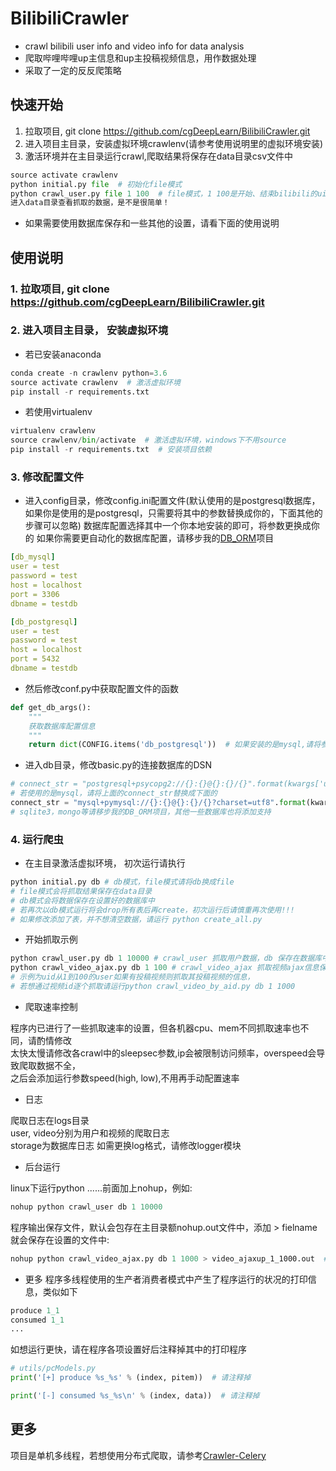 # BilibiliCrawler
- crawl bilibili user info and video info for data analysis
- 爬取哔哩哔哩up主信息和up主投稿视频信息，用作数据处理
- 采取了一定的反反爬策略

## 快速开始
1. 拉取项目, git clone https://github.com/cgDeepLearn/BilibiliCrawler.git
2. 进入项目主目录，安装虚拟环境crawlenv(请参考使用说明里的虚拟环境安装)
3. 激活环境并在主目录运行crawl,爬取结果将保存在data目录csv文件中
```python
source activate crawlenv
python initial.py file  # 初始化file模式
python crawl_user.py file 1 100  # file模式，1 100是开始、结束bilibili的uid
进入data目录查看抓取的数据，是不是很简单！
```

- 如果需要使用数据库保存和一些其他的设置，请看下面的使用说明

## 使用说明
### 1. 拉取项目, git clone https://github.com/cgDeepLearn/BilibiliCrawler.git

### 2. 进入项目主目录， 安装虚拟环境
- 若已安装anaconda
```python
conda create -n crawlenv python=3.6
source activate crawlenv  # 激活虚拟环境
pip install -r requirements.txt
```
- 若使用virtualenv
```python
virtualenv crawlenv
source crawlenv/bin/activate  # 激活虚拟环境，windows下不用source
pip install -r requirements.txt  # 安装项目依赖
```

### 3. 修改配置文件
- 进入config目录，修改config.ini配置文件(默认使用的是postgresql数据库，如果你是使用的是postgresql，只需要将其中的参数替换成你的，下面其他的步骤可以忽略)
数据库配置选择其中一个你本地安装的即可，将参数更换成你的
如果你需要更自动化的数据库配置，请移步我的[DB_ORM](https://github.com/cgDeepLearn/DB_ORM)项目
```yaml
[db_mysql]
user = test
password = test
host = localhost
port = 3306
dbname = testdb

[db_postgresql]
user = test
password = test
host = localhost
port = 5432
dbname = testdb
```
- 然后修改conf.py中获取配置文件的函数
```python
def get_db_args():
    """
    获取数据库配置信息
    """
    return dict(CONFIG.items('db_postgresql'))  # 如果安装的是mysql,请将参数替换为db_mysql
```
- 进入db目录，修改basic.py的连接数据库的DSN
```python
# connect_str = "postgresql+psycopg2://{}:{}@{}:{}/{}".format(kwargs['user'], kwargs['password'], kwargs['host'], kwargs['port'], kwargs['dbname'])
# 若使用的是mysql，请将上面的connect_str替换成下面的
connect_str = "mysql+pymysql://{}:{}@{}:{}/{}?charset=utf8".format(kwargs['user'], kwargs['password'], kwargs['host'], kwargs['port'], kwargs['dbname'])
# sqlite3，mongo等请移步我的DB_ORM项目，其他一些数据库也将添加支持
```

### 4. 运行爬虫
- 在主目录激活虚拟环境， 初次运行请执行
```python
python initial.py db # db模式，file模式请将db换成file
# file模式会将抓取结果保存在data目录
# db模式会将数据保存在设置好的数据库中
# 若再次以db模式运行将会drop所有表后再create，初次运行后请慎重再次使用!!!
# 如果修改添加了表，并不想清空数据，请运行 python create_all.py
```
- 开始抓取示例
```python
python crawl_user.py db 1 10000 # crawl_user 抓取用户数据，db 保存在数据库中， 1 10000为抓取起止id
python crawl_video_ajax.py db 1 100 # crawl_video_ajax 抓取视频ajax信息保存到数据库中,
# 示例为uid从1到100的user如果有投稿视频则抓取其投稿视频的信息，
# 若想通过视频id逐个抓取请运行python crawl_video_by_aid.py db 1 1000
```

- 爬取速率控制

程序内已进行了一些抓取速率的设置，但各机器cpu、mem不同抓取速率也不同，请酌情修改\
太快太慢请修改各crawl中的sleepsec参数,ip会被限制访问频率，overspeed会导致爬取数据不全，\
之后会添加运行参数speed(high, low),不用再手动配置速率

- 日志

爬取日志在logs目录\
user, video分别为用户和视频的爬取日志\
storage为数据库日志
如需更换log格式，请修改logger模块

- 后台运行

linux下运行python ......前面加上nohup，例如:
```python
nohup python crawl_user db 1 10000
```
程序输出保存文件，默认会包存在主目录额nohup.out文件中，添加 > fielname就会保存在设置的文件中:
```python
nohup python crawl_video_ajax.py db 1 1000 > video_ajaxup_1_1000.out  # 输出将保存在video_ajaxup_1_1000.out中
```

- 更多
程序多线程使用的生产者消费者模式中产生了程序运行的状况的打印信息，类似如下
```python
produce 1_1
consumed 1_1
...
```
如想运行更快，请在程序各项设置好后注释掉其中的打印程序
```python
# utils/pcModels.py
print('[+] produce %s_%s' % (index, pitem))  # 请注释掉

print('[-] consumed %s_%s\n' % (index, data))  # 请注释掉
```

## 更多
项目是单机多线程，若想使用分布式爬取，请参考[Crawler-Celery](https://github.com/cgDeepLearn/BiliCrawler-Celery)

